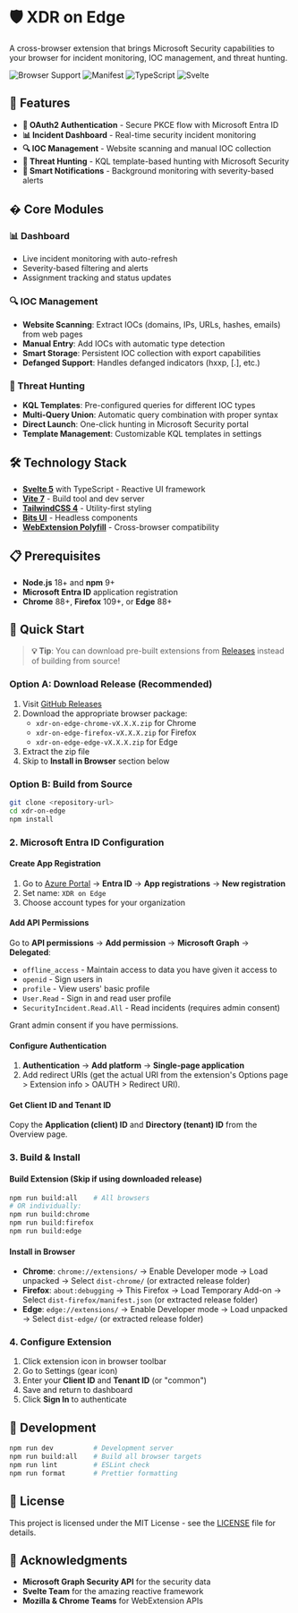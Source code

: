 # 🛡️ XDR on Edge

A cross-browser extension that brings Microsoft Security capabilities to your browser for incident monitoring, IOC management, and threat hunting.

![Browser Support](https://img.shields.io/badge/Browser-Chrome%20%7C%20Firefox%20%7C%20Edge-blue)
![Manifest](https://img.shields.io/badge/Manifest-V3-green)
![TypeScript](https://img.shields.io/badge/TypeScript-5.8-blue)
![Svelte](https://img.shields.io/badge/Svelte-5.35-orange)

## 🚀 Features

- **🔐 OAuth2 Authentication** - Secure PKCE flow with Microsoft Entra ID
- **📊 Incident Dashboard** - Real-time security incident monitoring
- **🔍 IOC Management** - Website scanning and manual IOC collection
- **🎯 Threat Hunting** - KQL template-based hunting with Microsoft Security
- **🔔 Smart Notifications** - Background monitoring with severity-based alerts

## � Core Modules

### 📊 Dashboard
- Live incident monitoring with auto-refresh
- Severity-based filtering and alerts
- Assignment tracking and status updates

### 🔍 IOC Management
- **Website Scanning**: Extract IOCs (domains, IPs, URLs, hashes, emails) from web pages
- **Manual Entry**: Add IOCs with automatic type detection
- **Smart Storage**: Persistent IOC collection with export capabilities
- **Defanged Support**: Handles defanged indicators (hxxp, [.], etc.)

### 🎯 Threat Hunting
- **KQL Templates**: Pre-configured queries for different IOC types
- **Multi-Query Union**: Automatic query combination with proper syntax
- **Direct Launch**: One-click hunting in Microsoft Security portal
- **Template Management**: Customizable KQL templates in settings

## 🛠️ Technology Stack

- **[Svelte 5](https://svelte.dev/)** with TypeScript - Reactive UI framework
- **[Vite 7](https://vite.dev/)** - Build tool and dev server
- **[TailwindCSS 4](https://tailwindcss.com/)** - Utility-first styling
- **[Bits UI](https://www.bits-ui.com/)** - Headless components
- **[WebExtension Polyfill](https://github.com/mozilla/webextension-polyfill)** - Cross-browser compatibility

## 📋 Prerequisites

- **Node.js** 18+ and **npm** 9+
- **Microsoft Entra ID** application registration  
- **Chrome** 88+, **Firefox** 109+, or **Edge** 88+

## 🚀 Quick Start

> **💡 Tip**: You can download pre-built extensions from [Releases](https://github.com/bartbruninx/xdr-on-edge/releases) instead of building from source!

### Option A: Download Release (Recommended)
1. Visit [GitHub Releases](https://github.com/bartbruninx/xdr-on-edge/releases)
2. Download the appropriate browser package:
   - `xdr-on-edge-chrome-vX.X.X.zip` for Chrome
   - `xdr-on-edge-firefox-vX.X.X.zip` for Firefox  
   - `xdr-on-edge-edge-vX.X.X.zip` for Edge
3. Extract the zip file
4. Skip to **Install in Browser** section below

### Option B: Build from Source
```bash
git clone <repository-url>
cd xdr-on-edge
npm install
```

### 2. Microsoft Entra ID Configuration

#### Create App Registration
1. Go to [Azure Portal](https://portal.azure.com/) → **Entra ID** → **App registrations** → **New registration**
2. Set name: `XDR on Edge`
3. Choose account types for your organization

#### Add API Permissions
Go to **API permissions** → **Add permission** → **Microsoft Graph** → **Delegated**:
- `offline_access` - Maintain access to data you have given it access to
- `openid` - Sign users in
- `profile` - View users' basic profile
- `User.Read` - Sign in and read user profile
- `SecurityIncident.Read.All` - Read incidents (requires admin consent)

Grant admin consent if you have permissions.

#### Configure Authentication
1. **Authentication** → **Add platform** → **Single-page application**
2. Add redirect URIs (get the actual URI from the extension's Options page > Extension info > OAUTH > Redirect URI). 

#### Get Client ID and Tenant ID
Copy the **Application (client) ID** and **Directory (tenant) ID** from the Overview page.

### 3. Build & Install

#### Build Extension (Skip if using downloaded release)
```bash
npm run build:all    # All browsers
# OR individually:
npm run build:chrome
npm run build:firefox  
npm run build:edge
```

#### Install in Browser
- **Chrome**: `chrome://extensions/` → Enable Developer mode → Load unpacked → Select `dist-chrome/` (or extracted release folder)
- **Firefox**: `about:debugging` → This Firefox → Load Temporary Add-on → Select `dist-firefox/manifest.json` (or extracted release folder)
- **Edge**: `edge://extensions/` → Enable Developer mode → Load unpacked → Select `dist-edge/` (or extracted release folder)

### 4. Configure Extension
1. Click extension icon in browser toolbar
2. Go to Settings (gear icon)
3. Enter your **Client ID** and **Tenant ID** (or "common")
4. Save and return to dashboard
5. Click **Sign In** to authenticate

## 🔧 Development

```bash
npm run dev          # Development server
npm run build:all    # Build all browser targets
npm run lint         # ESLint check
npm run format       # Prettier formatting
```

## 📄 License

This project is licensed under the MIT License - see the [LICENSE](LICENSE) file for details.

## 🙏 Acknowledgments

- **Microsoft Graph Security API** for the security data
- **Svelte Team** for the amazing reactive framework
- **Mozilla & Chrome Teams** for WebExtension APIs